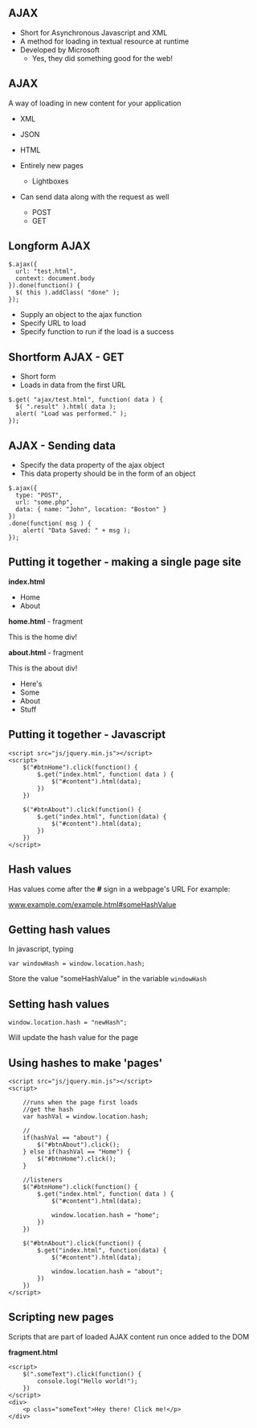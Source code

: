 AJAX
--------------------------------------

- Short for Asynchronous Javascript and XML
- A method for loading in textual resource at runtime
- Developed by Microsoft
	- Yes, they did something good for the web!

AJAX
----------------------------------------

A way of loading in new content for your application

- XML
- JSON
- HTML
- Entirely new pages
	- Lightboxes

- Can send data along with the request as well
	- POST
	- GET


Longform AJAX
-----------------------------------------

```
$.ajax({
  url: "test.html",
  context: document.body
}).done(function() {
  $( this ).addClass( "done" );
});
```

- Supply an object to the ajax function
- Specify URL to load
- Specify function to run if the load is a success


Shortform AJAX - GET
---------------------------------------------

- Short form
- Loads in data from the first URL

```
$.get( "ajax/test.html", function( data ) {
  $( ".result" ).html( data );
  alert( "Load was performed." );
});
```

AJAX - Sending data
----------------------------------------------

- Specify the data property of the ajax object
- This data property should be in the form of an object

```
$.ajax({
  type: "POST",
  url: "some.php",
  data: { name: "John", location: "Boston" }
})
.done(function( msg ) {
	alert( "Data Saved: " + msg );
});
```

Putting it together - making a single page site
---------------------------------------------

**index.html**

<html>
	<head>
		<title>Hey There</title>
	</head>
	<body>
		<div id="nav">
			<ul>
				<li id="btnHome">Home</li>
				<li id="btnAbout">About</li>
			</ul>
		</div>
		<div id='content'></div>
	</body>
</html>

**home.html** - fragment

<div>
	This is the home div!
</div>

**about.html** - fragment

<div>
	<p>This is the about div!</p>
	<ul>
		<li>Here's</li>
		<li>Some</li>
		<li>About</li>
		<li>Stuff</li>
	</ul>
</div>


Putting it together - Javascript
----------------------------------------------

```
<script src="js/jquery.min.js"></script>
<script>
	$("#btnHome").click(function() {
		$.get("index.html", function( data ) {
			$("#content").html(data);
		})
	})

	$("#btnAbout").click(function() {
		$.get("index.html", function(data) {
			$("#content").html(data);
		})
	})
</script>
```


Hash values
----------------------------------------------

Has values come after the **#** sign in a webpage's URL
For example:

www.example.com/example.html#someHashValue


Getting hash values
-----------------------------------------------

In javascript, typing

```
var windowHash = window.location.hash;
```

Store the value "someHashValue" in the variable `windowHash`


Setting hash values
------------------------------------------------

```
window.location.hash = "newHash";
```

Will update the hash value for the page


Using hashes to make 'pages'
---------------------------------------------------

```
<script src="js/jquery.min.js"></script>
<script>
	
	//runs when the page first loads
	//get the hash
	var hashVal = window.location.hash;

	//
	if(hashVal == "about") {
		$("#btnAbout").click();
	} else if(hashVal == "Home") {
		$("#btnHome").click();
	}

	//listeners
	$("#btnHome").click(function() {
		$.get("index.html", function( data ) {
			$("#content").html(data);

			window.location.hash = "home";
		})
	})

	$("#btnAbout").click(function() {
		$.get("index.html", function(data) {
			$("#content").html(data);

			window.location.hash = "about";
		})
	})
</script>
```

Scripting new pages
--------------------------------------------------

Scripts that are part of loaded AJAX content run once added to the DOM

**fragment.html**
```
<script>
	$(".someText").click(function() {
		console.log("Hello world!");
	})
</script>
<div>
	<p class="someText">Hey there! Click me!</p>
</div>
```